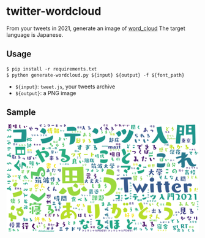 # twitter-wordcloud

From your tweets in 2021, generate an image of [word_cloud](https://github.com/amueller/word_cloud)
The target language is Japanese.

## Usage

```
$ pip install -r requirements.txt
$ python generate-wordcloud.py ${input} ${output} -f ${font_path}
```

- `${input}`: `tweet.js`, your tweets archive
- `${output}`: a PNG image

## Sample

![sample image](https://raw.githubusercontent.com/inaniwaudon/twitter-wordcloud/main/wordcloud.png)
